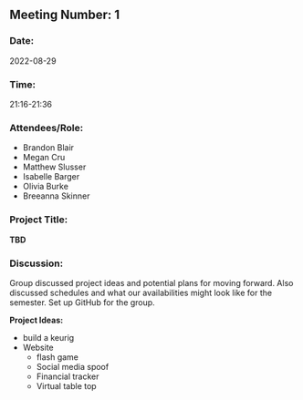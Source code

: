 ## Meeting Number: 1
### Date:
2022-08-29
### Time:
21:16-21:36

### Attendees/Role:
- Brandon Blair
- Megan Cru
- Matthew Slusser
- Isabelle Barger
- Olivia Burke
- Breeanna Skinner

### Project Title:
**TBD**

### Discussion:
Group discussed project ideas and potential plans for moving forward. Also discussed schedules and what our availabilities might look like for the semester. Set up GitHub for the group.

**Project Ideas:**
- build a keurig
- Website
	- flash game
	- Social media spoof
	- Financial tracker
	- Virtual table top

